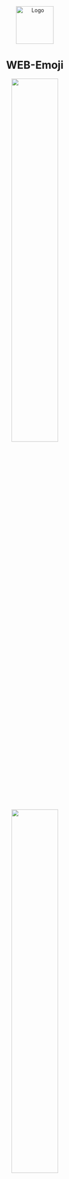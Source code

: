<div align="center">
  <img alt="Logo" src="https://raw.githubusercontent.com/JIEJOE-Visual/web-emoji/main/封面.png" width="100" />
</div>
<h1 align="center">
  WEB-Emoji
</h1>

<div align="center">
  <div align="space-between">
    <img src="https://raw.githubusercontent.com/JIEJOE-Visual/web-emoji/main/png/呜呜呜.png" width="49.7%">
    <img src="https://raw.githubusercontent.com/JIEJOE-Visual/web-emoji/main/png/妙啊.png" width="49.7%">
    <img src="https://raw.githubusercontent.com/JIEJOE-Visual/web-emoji/main/png/抄了.png" width="49.7%">
    <img src="https://raw.githubusercontent.com/JIEJOE-Visual/web-emoji/main/png/适我不配.png" width="49.7%">
    <img src="https://raw.githubusercontent.com/JIEJOE-Visual/web-emoji/main/png/离谱.png" width="49.7%">
    <img src="https://raw.githubusercontent.com/JIEJOE-Visual/web-emoji/main/png/棒.png" width="49.7%">
    <img src="https://raw.githubusercontent.com/JIEJOE-Visual/web-emoji/main/png/赛博狗头.png" width="49.7%">
    <img src="https://raw.githubusercontent.com/JIEJOE-Visual/web-emoji/main/png/不知道.png" width="49.7%">
    <img src="https://raw.githubusercontent.com/JIEJOE-Visual/web-emoji/main/png/不演了.png" width="49.7%">
    <img src="https://raw.githubusercontent.com/JIEJOE-Visual/web-emoji/main/png/在线等.png" width="49.7%">
  </div>
</div>

<br>

## 📜 About this project
JIEJOE根据一些程序员的小梗、画了一些“前端专属”的表情包。<br>
想要使用的小伙伴可以直接下载png或者svg两种格式的图片，然后在任意地方结合场景使用即可。<br>
JIEJOE将字体以及设计工程文件也都进行了上传，想要二创、包括个性化修改的小伙伴可以直接编辑ai文件，当然，前提是你的电脑需要有Adobe Illustrator。<br>

<br>

## ✊️ Support me
这套表情包JIEJOE已经上传到了自己的B站账号，实际上小伙伴们直接使用表情包图片即可，但如果想要在B站平台使用专属充电表情的话，需要为JIEJOE充值每月6元的包月充电(6元是最低，没法在再设置了)，感谢你的理解🌹

<img src="https://i2.hdslb.com/bfs/archive/c6c949165f5b927c70ebd240267f177f887305ea.jpg" width="40%">

如果你觉得这个项目还不错的话，欢迎你的**Fork**或**Star**，非常感谢🙇‍
